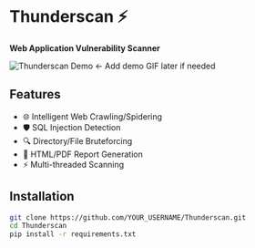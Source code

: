 # Thunderscan ⚡
**Web Application Vulnerability Scanner**

![Thunderscan Demo](demo.gif)  ← Add demo GIF later if needed

## Features
- 🌐 Intelligent Web Crawling/Spidering
- 🛡️ SQL Injection Detection
- 🔍 Directory/File Bruteforcing
- 📄 HTML/PDF Report Generation
- ⚡ Multi-threaded Scanning

## Installation
```bash
git clone https://github.com/YOUR_USERNAME/Thunderscan.git
cd Thunderscan
pip install -r requirements.txt